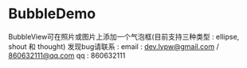 BubbleDemo
==========
BubbleView可在照片或图片上添加一个气泡框(目前支持三种类型 : ellipse, shout 和 thought)
发现bug请联系 : email : dev.lvpw@gmail.com / 860632111@qq.com
                 qq   : 860632111
